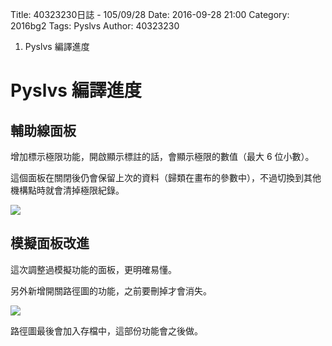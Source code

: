 Title: 40323230日誌 - 105/09/28
Date: 2016-09-28 21:00
Category: 2016bg2
Tags: Pyslvs
Author: 40323230

1. Pyslvs 編譯進度

<!-- PELICAN_END_SUMMARY -->

Pyslvs 編譯進度
===

輔助線面板
---

增加標示極限功能，開啟顯示標註的話，會顯示極限的數值（最大 6 位小數）。

這個面板在關閉後仍會保留上次的資料（歸類在畫布的參數中），不過切換到其他機構點時就會清掉極限紀錄。

![](https://raw.githubusercontent.com/coursemdetw/project_site_files/gh-pages/files/2016spring/g2/Python_solvespace/0928_01.jpg)

模擬面板改進
---

這次調整過模擬功能的面板，更明確易懂。

另外新增開關路徑圖的功能，之前要刪掉才會消失。

![](https://raw.githubusercontent.com/coursemdetw/project_site_files/gh-pages/files/2016spring/g2/Python_solvespace/0928_02.jpg)

路徑圖最後會加入存檔中，這部份功能會之後做。